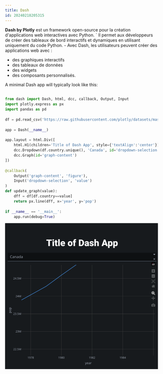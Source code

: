 ```yaml
---
title: Dash
id: 20240218205315
---
```


**Dash by Plotly** est un framework open-source pour la création d'applications web interactives avec Python.
`
Il permet aux développeurs de créer des tableaux de bord interactifs et dynamiques en utilisant uniquement du code Python. - Avec Dash, les utilisateurs peuvent créer des applications web avec : 
- des graphiques interactifs
- des tableaux de données
- des widgets
- des composants personnalisés.


A minimal Dash app will typically look like this:

```python

from dash import Dash, html, dcc, callback, Output, Input
import plotly.express as px
import pandas as pd

df = pd.read_csv('https://raw.githubusercontent.com/plotly/datasets/master/gapminder_unfiltered.csv')

app = Dash(__name__)

app.layout = html.Div([
    html.H1(children='Title of Dash App', style={'textAlign':'center'}),
    dcc.Dropdown(df.country.unique(), 'Canada', id='dropdown-selection'),
    dcc.Graph(id='graph-content')
])

@callback(
    Output('graph-content', 'figure'),
    Input('dropdown-selection', 'value')
)
def update_graph(value):
    dff = df[df.country==value]
    return px.line(dff, x='year', y='pop')

if __name__ == '__main__':
    app.run(debug=True)

```

![](dash_example.png)